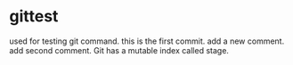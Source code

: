 # gittest
used for testing git command.
this is the first commit.
add a new comment.
add second comment.
Git has a mutable index called stage.
